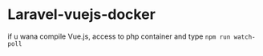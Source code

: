 # Laravel-vuejs-docker

if u wana compile Vue.js, access to php container and type `npm run watch-poll`
